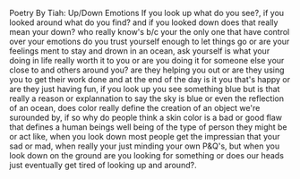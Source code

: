 Poetry By Tiah: Up/Down Emotions 
If you look up what do you see?, if you looked around what do you find? 
and if you looked down does that really mean your down? who really know's 
b/c your the only one that have control over your emotions do you trust yourself
enough to let things go or are your feelings ment to stay and drown in an ocean, ask 
yourself is what your doing in life really worth it to you or are you doing it for
someone else your close to and others around you? are they helping you out or 
are they using you to get their work done and at the end of the day is it 
you that's happy or are they just having fun, if you look up you see something 
blue but is that really a reason or explannation to say the sky is blue or even the 
reflection of an ocean, does color really define the creation of an object we're 
surounded by, if so why do people think a skin color is a bad or good flaw that defines 
a human beings well being of the type of person they might be or act like, when you look
down most people get the impressian that your sad or mad, when really your just minding your own 
P&Q's, but when you look down on the ground are you looking for something or does our heads
just eventually get tired of looking up and around?.
